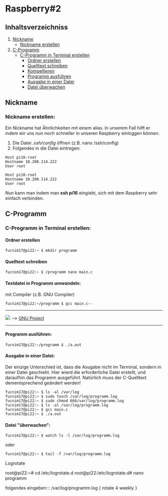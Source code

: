 # Raspberry#2
## Inhaltsverzeichniss
1) [Nickname](#nickname)
     * [Nickname erstellen](#nickname-erstellen)
2) [C-Programm](#c-programm)
     * [C-Programm in Terminal erstellen](#c-programm-in-terminal-erstellen)
          * [Ordner erstellen](#ordner-erstellen)
          * [Quelltext schreiben](#quelltext-schreiben)
          * [Kompellieren](#textdatei-in-programm-umwandeln)
          * [Programm ausführen](#programm-ausführen)
          * [Ausgabe in einer Datei](#ausgabe-in-einer-datei)
          * [Datei überwachen](#datei-"überwachen")
               

## Nickname
### Nickname erstellen:
Ein Nickname hat Ähnlichkeiten mit einem alias. In unserem Fall hilft er indem wir uns nun noch schneller in unseren Raspberry einloggen können.
1. Die Datei *.ssh/config* öffnen (z.B. nano /ssh/config)
2. Folgendes in die Datei eintregen:
 
 ```
 Host pi16-root
 Hostname 10.200.114.222
 User root 
 
 Host pi16-root
 Hostname 10.200.114.222
 User root 
 ```  
 Nun kann man indem man **ssh pi16** eingiebt, sich mit dem Raspberry sehr einfach verbinden.
   
## C-Programm
### C-Programm in Terminal erstellen:
#### Ordner erstellen
``` 
fucnim17@pi22:~ $ mkdir programm
```
#### Quelltext schreiben
```
fucnim17@pi22:~ $ /programm nano main.c
```
#### Textdatei in Programm umwandeln:
mit Compiler (z.B. GNU Compiler) 
```
fucnim17@pi22:~/programm $ gcc main.c--
```

---------------------------------
![](https://cdn.discordapp.com/attachments/420277853033332736/684470234962198548/Untitled-1.png)
--> [GNU Project](https://de.wikipedia.org/wiki/GNU-Projekt)

---------------------------------

#### Programm ausführen: 
```
fucnim17@pi22:~/programm $ ./a.out
```
#### Ausgabe in einer Datei:
Der einzige Unterschied ist, dass die Asugabe nicht im Terminal, sondern in einer Datei geschieht.
Hier wierd die erforderliche Datei erstellt, und daraufhin das Programm ausgeführt.
Natürlich muss der C-Quelltext dementsprechend geändert werden!
```
fucnim17@pi22:~ $ ls -al /var/log
fucnim17@pi22:~ $ sudo touch /var/log/programm.log
fucnim17@pi22:~ $ sudo chmod 666/var/log/programm.log
fucnim17@pi22:~ $ ls -al /var/log/programm.log
fucnim17@pi22:~ $ gcc main.c
fucnim17@pi22:~ $ ./a.out
```
#### Datei "überwachen":
```
fucnim17@pi22:~ $ watch ls -l /var/log/programm.log
```
oder
```
fucnim17@pi22:~ $ tail -f /var/log/programm.log
```

Logrotate

root@pi22:~# cd /etc/logrotate.d
root@pi22:/etc/logrotate.d# nano programm

folgendes eingeben:::
/var/log/programm.log
{ 
  rotate 4
  weekly
}












